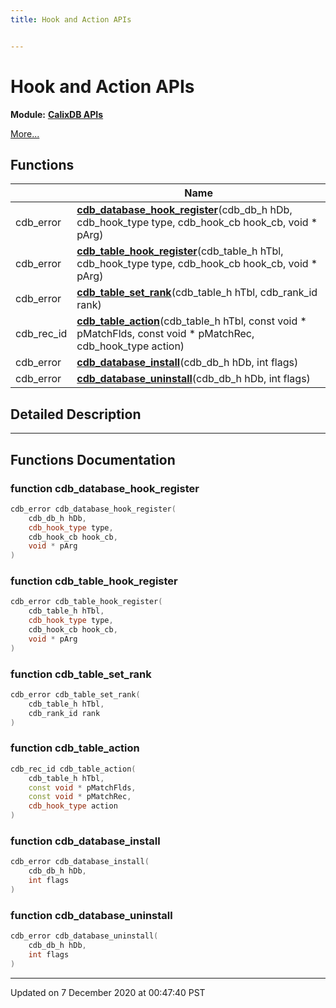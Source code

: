 ```yaml
---
title: Hook and Action APIs


---
```


# Hook and Action APIs


**Module:** **[CalixDB APIs](./group__APIs.html)**

 [More...](#detailed-description)










## Functions

|                | Name           |
| -------------- | -------------- |
| cdb_error | **[cdb_database_hook_register](./group__Hook.html#function-cdb_database_hook_register)**(cdb_db_h hDb, cdb_hook_type type, cdb_hook_cb hook_cb, void * pArg)  |
| cdb_error | **[cdb_table_hook_register](./group__Hook.html#function-cdb_table_hook_register)**(cdb_table_h hTbl, cdb_hook_type type, cdb_hook_cb hook_cb, void * pArg)  |
| cdb_error | **[cdb_table_set_rank](./group__Hook.html#function-cdb_table_set_rank)**(cdb_table_h hTbl, cdb_rank_id rank)  |
| cdb_rec_id | **[cdb_table_action](./group__Hook.html#function-cdb_table_action)**(cdb_table_h hTbl, const void * pMatchFlds, const void * pMatchRec, cdb_hook_type action)  |
| cdb_error | **[cdb_database_install](./group__Hook.html#function-cdb_database_install)**(cdb_db_h hDb, int flags)  |
| cdb_error | **[cdb_database_uninstall](./group__Hook.html#function-cdb_database_uninstall)**(cdb_db_h hDb, int flags)  |





## Detailed Description





























------------------





## Functions Documentation

### function cdb_database_hook_register

```cpp
cdb_error cdb_database_hook_register(
    cdb_db_h hDb,
    cdb_hook_type type,
    cdb_hook_cb hook_cb,
    void * pArg
)
```






























### function cdb_table_hook_register

```cpp
cdb_error cdb_table_hook_register(
    cdb_table_h hTbl,
    cdb_hook_type type,
    cdb_hook_cb hook_cb,
    void * pArg
)
```






























### function cdb_table_set_rank

```cpp
cdb_error cdb_table_set_rank(
    cdb_table_h hTbl,
    cdb_rank_id rank
)
```






























### function cdb_table_action

```cpp
cdb_rec_id cdb_table_action(
    cdb_table_h hTbl,
    const void * pMatchFlds,
    const void * pMatchRec,
    cdb_hook_type action
)
```






























### function cdb_database_install

```cpp
cdb_error cdb_database_install(
    cdb_db_h hDb,
    int flags
)
```






























### function cdb_database_uninstall

```cpp
cdb_error cdb_database_uninstall(
    cdb_db_h hDb,
    int flags
)
```



































-------------------------------

Updated on  7 December 2020 at 00:47:40 PST